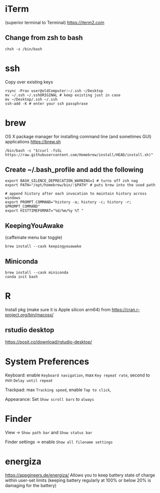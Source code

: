 # iTerm
(superior terminal to Terminal)
https://iterm2.com

## Change from zsh to bash
`chsh -s /bin/bash`

# ssh
Copy over existing keys
```
rsync -Prav user@oldComputer:~/.ssh ~/Desktop
mv ~/.ssh ~/.sshORIGINAL # keep existing just in case
mv ~/Desktop/.ssh ~/.ssh
ssh-add -K # enter your ssh passphrase
```

# brew
OS X package manager for installing command line (and sometimes GUI) applications
https://brew.sh
```
/bin/bash -c "$(curl -fsSL https://raw.githubusercontent.com/Homebrew/install/HEAD/install.sh)"
```

## Create ~/.bash_profile and add the following
```
export BASH_SILENCE_DEPRECATION_WARNING=1 # turns off zsh nag
export PATH="/opt/homebrew/bin/:$PATH" # puts brew into the used path

# append history after each invocation to maintain history across windows
export PROMPT_COMMAND="history -a; history -c; history -r; $PROMPT_COMMAND"
export HISTTIMEFORMAT="%d/%m/%y %T "
```

## KeepingYouAwake
(caffeinate menu bar toggle)
```
brew install --cask keepingyouawake
```

## Miniconda
```
brew install --cask miniconda
conda init bash
```

# R
Install pkg (make sure it is Apple silicon arm64) from https://cran.r-project.org/bin/macosx/

## rstudio desktop
https://posit.co/download/rstudio-desktop/

# System Preferences
Keyboard: enable `Keyboard navigation`, max `Key repeat rate`, second to min `Delay until repeat`

Trackpad: max `Tracking speed`, enable `Tap to click`, 

Appearance: Set `Show scroll bars` to `always`

# Finder

View -> `Show path bar` and `Show status bar`

Finder settings -> enable `Show all filename settings`


# energiza
https://appgineers.de/energiza/
Allows you to keep battery state of charge within user-set limits (keeping battery regularly at 100% or below 20% is damaging for the battery)
